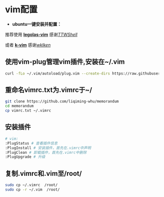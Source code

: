 # vim配置

* **ubuntu一键安装并配置：**

推荐使用 [**legolas-vim**](<https://github.com/TTWShell/legolas-vim>) 感谢[*TTWShell*](<https://github.com/TTWShell>)

或者 [**k-vim**](<https://github.com/wklken/k-vim>) 感谢[*wklken*](<https://github.com/wklken>)

## 使用vim-plug管理vim插件,安装在~/.vim

```bash
curl -fLo ~/.vim/autoload/plug.vim --create-dirs https://raw.githubusercontent.com/junegunn/vim-plug/master/plug.vim
```

## 重命名vimrc.txt为.vimrc于~/

```bash
git clone https://github.com/liqiming-whu/memorandum
cd memorandum
cp vimrc.txt ~/.vimrc
```

## 安装插件

```bash
# vim:
:PlugStatus # 查看插件信息
:PlugInstall # 安装插件，首先在.vimrc中声明
:PlugClean # 卸载插件，首先在.vimrc中删除
:PlugUpgrade # 升级
```

## 复制.vimrc和.vim至/root/

```bash
sudo cp ~/.vimrc  /root/
sudo cp -r ~/.vim  /root/
```
